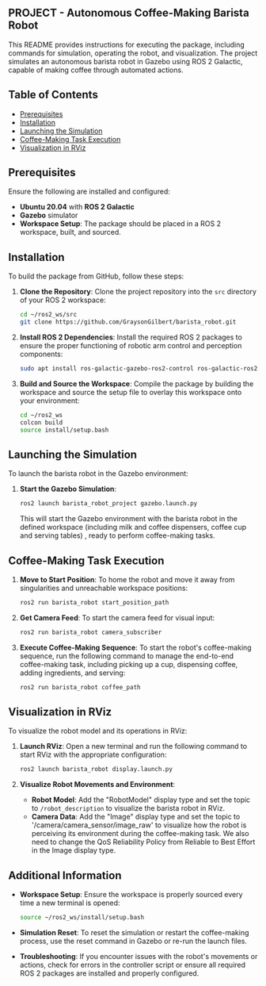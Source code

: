 ## PROJECT - Autonomous Coffee-Making Barista Robot

This README provides instructions for executing the package, including commands for simulation, operating the robot, and visualization. The project simulates an autonomous barista robot in Gazebo using ROS 2 Galactic, capable of making coffee through automated actions.

## Table of Contents

- [Prerequisites](#prerequisites)
- [Installation](#installation)
- [Launching the Simulation](#launching-the-simulation)
- [Coffee-Making Task Execution](#coffee-making-task-execution)
- [Visualization in RViz](#visualization-in-rviz)

## Prerequisites

Ensure the following are installed and configured:

- **Ubuntu 20.04** with **ROS 2 Galactic**
- **Gazebo** simulator
- **Workspace Setup**: The package should be placed in a ROS 2 workspace, built, and sourced.

## Installation

To build the package from GitHub, follow these steps:

1. **Clone the Repository**: Clone the project repository into the `src` directory of your ROS 2 workspace:

   ```bash
   cd ~/ros2_ws/src
   git clone https://github.com/GraysonGilbert/barista_robot.git
   ```

2. **Install ROS 2 Dependencies**: Install the required ROS 2 packages to ensure the proper functioning of robotic arm control and perception components:

   ```bash
   sudo apt install ros-galactic-gazebo-ros2-control ros-galactic-ros2-controllers
   ```

3. **Build and Source the Workspace**: Compile the package by building the workspace and source the setup file to overlay this workspace onto your environment:

   ```bash
   cd ~/ros2_ws
   colcon build
   source install/setup.bash
   ```

## Launching the Simulation

To launch the barista robot in the Gazebo environment:

1. **Start the Gazebo Simulation**:

   ```bash
   ros2 launch barista_robot_project gazebo.launch.py
   ```

   This will start the Gazebo environment with the barista robot in the defined workspace (including milk and coffee dispensers, coffee cup and serving tables) , ready to perform coffee-making tasks.

## Coffee-Making Task Execution

1. **Move to Start Position**: To home the robot and move it away from singularities and unreachable workspace positions:

   ```bash
   ros2 run barista_robot start_position_path
   ```

2. **Get Camera Feed**: To start the camera feed for visual input:

   ```bash
   ros2 run barista_robot camera_subscriber
   ```

3. **Execute Coffee-Making Sequence**: To start the robot's coffee-making sequence, run the following command to manage the end-to-end coffee-making task, including picking up a cup, dispensing coffee, adding ingredients, and serving:

   ```bash
   ros2 run barista_robot coffee_path
   ```

## Visualization in RViz

To visualize the robot model and its operations in RViz:

1. **Launch RViz**: Open a new terminal and run the following command to start RViz with the appropriate configuration:

   ```bash
   ros2 launch barista_robot display.launch.py
   ```

2. **Visualize Robot Movements and Environment**:

   - **Robot Model**: Add the "RobotModel" display type and set the topic to `/robot_description` to visualize the barista robot in RViz.
   - **Camera Data**: Add the "Image" display type and set the topic to '/camera/camera_sensor/image_raw' to visualize how the robot is perceiving its environment during the coffee-making task. We also need to change the QoS Reliability Policy from Reliable to Best Effort in the Image display type.

## Additional Information

- **Workspace Setup**: Ensure the workspace is properly sourced every time a new terminal is opened:

  ```bash
  source ~/ros2_ws/install/setup.bash
  ```

- **Simulation Reset**: To reset the simulation or restart the coffee-making process, use the reset command in Gazebo or re-run the launch files.

- **Troubleshooting**: If you encounter issues with the robot's movements or actions, check for errors in the controller script or ensure all required ROS 2 packages are installed and properly configured.


